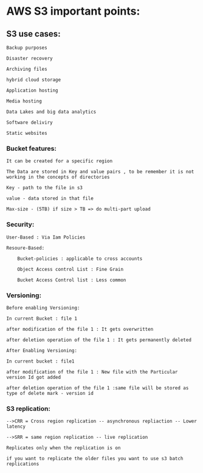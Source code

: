 # AWS S3 important points:



## S3 use cases:

    Backup purposes

    Disaster recovery 

    Archiving files

    hybrid cloud storage

    Application hosting

    Media hosting

    Data Lakes and big data analytics

    Software deliviry 

    Static websites

### Bucket features:

    It can be created for a specific region

    The Data are stored in Key and value pairs , to be remember it is not working in the concepts of directories

    Key - path to the file in s3

    value - data stored in that file

    Max-size - (5TB) if size > TB => do multi-part upload

### Security:

    User-Based : Via Iam Policies

    Resoure-Based: 

        Bucket-policies : applicable to cross accounts

        Object Access control List : Fine Grain
 
        Bucket Access Control list : Less common  

### Versioning:

    Before enabling Versioning:

    In current Bucket : file 1

    after modification of the file 1 : It gets overwritten

    after deletion operation of the file 1 : It gets permanently deleted

    After Enabling Versioning:

    In current bucket : file1

    after modification of the file 1 : New file with the Particular version Id got added

    after deletion operation of the file 1 :same file will be stored as type of delete mark - version id

### S3 replication:

    -->CRR = Cross region replication -- asynchronous repliaction -- Lower latency

    -->SRR = same region replication -- live replication

    Replicates only when the replication is on

    if you want to replicate the older files you want to use s3 batch replications

    

